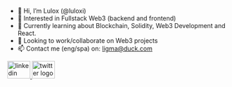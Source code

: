 - 👋 Hi, I’m Lulox (@luloxi)
- 👀 Interested in Fullstack Web3 (backend and frontend) 
- 🌱 Currently learning about Blockchain, Solidity, Web3 Development and React.
- 💞️ Looking to work/collaborate on Web3 projects
- 📫 Contact me (eng/spa) on: ligma@duck.com 

<div align="left">
  <a href="https://www.linkedin.com/in/lulox/" target="_blank">
    <img src="https://raw.githubusercontent.com/maurodesouza/profile-readme-generator/master/src/assets/icons/social/linkedin/default.svg" width="52" height="40" alt="linkedin logo"  />
  </a>
  <a href="https://twitter.com/LuloxEth" target="_blank">
    <img src="https://raw.githubusercontent.com/maurodesouza/profile-readme-generator/master/src/assets/icons/social/twitter/default.svg" width="52" height="40" alt="twitter logo"  />
  </a>
</div>

